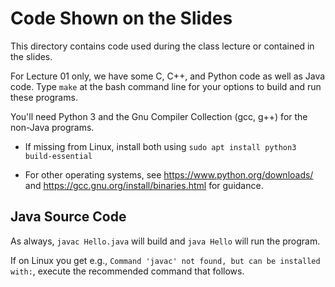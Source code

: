 Code Shown on the Slides
========================

This directory contains code used during the class lecture or contained in the slides.

For Lecture 01 only, we have some C, C++, and Python code as well as Java code. Type ``make`` at the bash command line for your options to build and run these programs. 

You'll need Python 3 and the Gnu Compiler Collection (gcc, g++) for the non-Java programs. 

* If missing from Linux, install both using ``sudo apt install python3 build-essential`` 

* For other operating systems, see https://www.python.org/downloads/ and https://gcc.gnu.org/install/binaries.html for guidance.

## Java Source Code

As always, ``javac Hello.java`` will build and ``java Hello`` will run the program.

If on Linux you get e.g., ``Command 'javac' not found, but can be installed with:``, execute the recommended command that follows.

